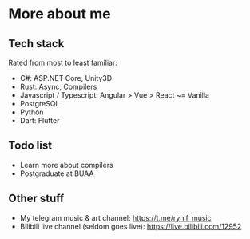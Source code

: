 # More about me

## Tech stack

Rated from most to least familiar:

- C#: ASP.NET Core, Unity3D
- Rust: Async, Compilers
- Javascript / Typescript: Angular > Vue > React ~= Vanilla
- PostgreSQL
- Python
- Dart: Flutter

## Todo list

- Learn more about compilers
- Postgraduate at BUAA

## Other stuff

- My telegram music & art channel: https://t.me/rynif_music
- Bilibili live channel (seldom goes live): https://live.bilibili.com/12952
